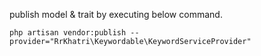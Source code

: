 publish model & trait by executing below command.

``php artisan vendor:publish --provider="RrKhatri\Keywordable\KeywordServiceProvider"``

